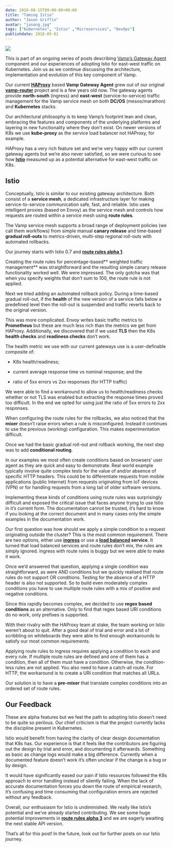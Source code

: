 ```yaml
---
date: 2016-08-15T09:00:00+00:00
title: "Taming Istio"
author: "Jason Griffin"
avatar: "jasong.jpg"
tags: ["Kubernetes", "Istio" ,"Microservices", "DevOps"]
publishdate: 2018-05-01
---
```


![](https://cdn-images-1.medium.com/max/720/1*hHVBnftiViKepR6EMbG5RA.png)

This is part of an ongoing series of posts describing [Vamp’s Gateway Agent](https://medium.com/vamp-io/vamps-gateway-agent-9508ad5a5177) component and our experiences of adopting Istio for east-west traffic on Kubernetes. Join us as we continue discussing the architecture, implementation and evolution of this key component of Vamp.

<!--more-->


Our current **[HAProxy](https://www.haproxy.com/)** based **Vamp Gateway Agent** grew out of our original **[vamp-router](https://github.com/magneticio/vamp-router)** project and is a few years old now. The gateway agents provide **north-south** (ingress) and **east-west** (service-to-service) traffic management for the Vamp service mesh on both **DC/OS** (mesos/marathon) and **Kubernetes** stacks.

Our architectural philosophy is to keep Vamp’s footprint lean and clean, embracing the features and components of the underlying platforms and layering in new functionality where they don’t exist. On newer versions of K8s we use **kube-proxy** as the service load balancer not HAProxy, for example.

HAProxy has a very rich feature set and we’re very happy with our current gateway agents but we’re also never satisfied, so we were curious to see how **[Istio](https://istio.io/)** measured up as a potential alternative for east-west traffic on K8s.

## Istio

Conceptually, Istio is similar to our existing gateway architecture. Both consist of a **service mesh**, a dedicated infrastructure layer for making service-to-service communication safe, fast, and reliable. Istio uses intelligent proxies (based on Envoy) as the service mesh and controls how requests are routed within a service mesh using **route rules**.

The Vamp service mesh supports a broad range of deployment policies (we call them workflows) from simple manual **canary release** and time-based **gradual roll-outs** to metrics-driven, multi-step regional roll-outs with automated rollbacks.

Our journey starts with Istio 0.7 and **[route rules alpha 1](https://istio.io/docs/reference/config/istio.routing.v1alpha1.html)**.

Creating the route rules for percentage-based** weighted traffic management** was straightforward and the resulting simple canary release functionality worked well. We were impressed. The only gotcha was that when you specify weights that don’t sum to 100, the route rule is not applied.

Next we tried adding an automated rollback policy. During a time-based gradual roll-out, if the **health** of the new version of a service falls below a predefined level then the roll-out is suspended and traffic reverts back to the original version.

This was more complicated. Envoy writes basic traffic metrics to **Prometheus** but these are much less rich than the metrics we get from HAProxy. Additionally, we discovered that if we used **TLS** then the K8s **health checks** and **readiness checks** don’t work.

The health metric we use with our current gateways use is a user-definable composite of:

* K8s health/readiness;

* current average response time vs nominal response; and the

* ratio of 5xx errors vs 2xx responses (for HTTP traffic)

We were able to find a workaround to allow us to health/readiness checks whether or not TLS was enabled but extracting the response times proved too difficult. In the end we opted for using just the ratio of 5xx errors to 2xx responses.

When configuring the route rules for the rollbacks, we also noticed that the **mixer** doesn’t raise errors when a rule is misconfigured. Instead it continues to use the previous (working) configuration. This makes experimentation difficult.

Once we had the basic gradual roll-out and rollback working, the next step was to add **conditional routing**.

In our examples we most often create conditions based on browsers’ user agent as they are quick and easy to demonstrate. Real world example typically involve quite complex tests for the value of and/or absence of specific HTTP headers. This could be to differentiate requests from mobile applications (public Internet) from requests originating from IoT devices (VPN) or for handling requests from a long tail of older software versions.

Implementing these kinds of conditions using route rules was surprisingly difficult and exposed the critical issue that faces anyone trying to use Istio in it’s current form. The documentation cannot be trusted, it’s hard to know if you looking at the correct document and in many cases only the simple examples in the documentation work.

Our first question was how should we apply a simple condition to a request originating outside the cluster? This is the most common requirement. There are two options, either use **[ingress](https://kubernetes.io/docs/concepts/services-networking/ingress/)** or use a **[load balanced](https://kubernetes.io/docs/concepts/services-networking/service/#type-loadbalancer) service**. It turned that load balanced services and route rules don’t mix, the rules are simply ignored. Ingress with route rules is buggy but we were able to make it work.

Once we’d answered that question, applying a single condition was straightforward, as were AND conditions but we quickly realised that route rules do not support OR conditions. Testing for the absence of a HTTP header is also not supported. So to build even moderately complex conditions you have to use multiple route rules with a mix of positive and negative conditions.

Since this rapidly becomes complex, we decided to use **regex based conditions** as an alternative. Only to find that regex based URI conditions do no work, only prefixes is supported.

With their rivalry with the HAProxy team at stake, the team working on Istio weren’t about to quit. After a good deal of trial and error and a lot of scribbling on whiteboards they were able to find enough workarounds to satisfy our most common requirements.

Applying route rules to ingress requires applying a condition to each and every rule. If multiple route rules are defined and one of them has a condition, then all of them must have a condition. Otherwise, the condition-less rules are not applied. You also need to have a catch-all route. For HTTP, the workaround is to create a URI condition that matches all URLs.

Our solution is to have a **pre-mixer** that translate complex conditions into an ordered set of route rules.

## Our Feedback

These are alpha features but we feel the path to adopting Istio doesn’t need to be quite so perilous. Our chief criticism is that the project currently lacks the discipline present in Kubernetes.

Istio would benefit from having the clarity of clear design documentation that K8s has. Our experience is that it feels like the contributors are figuring out the design by trial and error, and documenting it afterwards. Something as basic as change logs would make a big difference. Currently when a documented feature doesn’t work it’s often unclear if the change is a bug or by design.

It would have significantly eased our pain if Istio resources followed the K8s approach to error handling instead of silently failing. When the lack of accurate documentation forces you down the route of empirical research, it’s confusing and time consuming that configuration errors are rejected without any feedback.

Overall, our enthusiasm for Istio is undiminished. We really like Istio’s potential and we’ve already started contributing. We see some huge potential improvements in **[route rules alpha 3](https://istio.io/docs/reference/config/istio.networking.v1alpha3.html)** and we are eagerly awaiting the next stable API version.

That’s all for this post! In the future, look out for further posts on our Istio journey.
